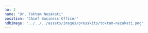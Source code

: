 ```yaml
---
no: 3
name: "Dr. Toktam Nezakati"
position: "Chief Business Officer"
ndbImage: "../../../assets/images/presskits/toktam-nezakati.png"
---
```


